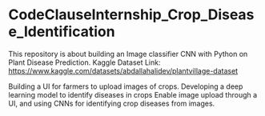 # CodeClauseInternship_Crop_Disease_Identification
This repository is about building an Image classifier CNN with Python on Plant Disease Prediction.
Kaggle Dataset Link: https://www.kaggle.com/datasets/abdallahalidev/plantvillage-dataset

Building a UI for farmers to upload images of crops. 
Developing a deep learning model to identify diseases in crops Enable image upload through a UI, and using CNNs for identifying crop diseases from images.
